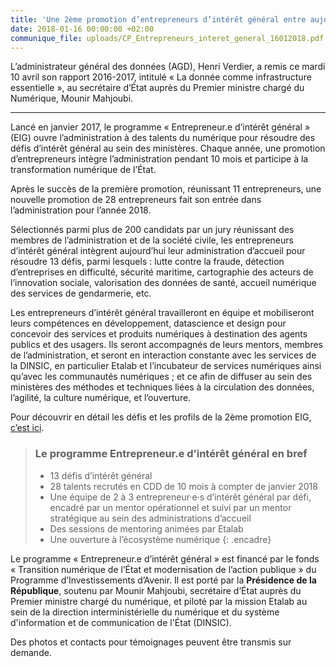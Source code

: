 ```yaml
---
title: 'Une 2ème promotion d’entrepreneurs d’intérêt général entre aujourd’hui dans l’administration !'
date: 2018-01-16 00:00:00 +02:00
communique_file: uploads/CP_Entrepreneurs_interet_general_16012018.pdf
---
```


<div class="en-tete">L’administrateur général des données (AGD), Henri Verdier, a remis ce mardi 10 avril son rapport
2016-2017, intitulé « La donnée comme infrastructure essentielle », au secrétaire d’État auprès du Premier ministre
chargé du Numérique, Mounir Mahjoubi. </div>

--------


Lancé en janvier 2017, le programme « Entrepreneur.e d’intérêt général » (EIG) ouvre l’administration à des talents du
numérique pour résoudre des défis d’intérêt général au sein des ministères. Chaque année, une promotion d’entrepreneurs
intègre l’administration pendant 10 mois et participe à la transformation numérique de l’État.

Après le succès de la première promotion, réunissant 11 entrepreneurs, une nouvelle promotion de 28 entrepreneurs
fait son entrée dans l’administration pour l’année 2018.

Sélectionnés parmi plus de 200 candidats par un jury réunissant des membres de l’administration et de la société
civile, les entrepreneurs d’intérêt général intègrent aujourd’hui leur administration d’accueil pour résoudre 13 défis,
parmi lesquels : lutte contre la fraude, détection d’entreprises en difficulté, sécurité maritime, cartographie des
acteurs de l’innovation sociale, valorisation des données de santé, accueil numérique des services de gendarmerie, etc.

Les entrepreneurs d’intérêt général travailleront en équipe et mobiliseront leurs compétences en développement,
datascience et design pour concevoir des services et produits numériques à destination des agents publics et des
usagers. Ils seront accompagnés de leurs mentors, membres de l’administration, et seront en interaction constante avec
les services de la DINSIC, en particulier Etalab et l’incubateur de services numériques ainsi qu’avec les communautés
numériques ; et ce afin de diffuser au sein des ministères des méthodes et techniques liées à la circulation des
données, l’agilité, la culture numérique, et l’ouverture.

Pour découvrir en détail les défis et les profils de la 2ème promotion EIG,
[c’est ici](https://entrepreneur-interet-general.etalab.gouv.fr/).


> ### Le programme Entrepreneur.e d’intérêt général en bref
> * 13 défis d’intérêt général
> * 28 talents recrutés en CDD de 10 mois à compter de janvier 2018
> * Une équipe de 2 à 3 entrepreneur·e·s d’intérêt général par défi, encadré par un mentor
opérationnel et suivi par un mentor stratégique au sein des administrations d’accueil
> * Des sessions de mentoring animées par Etalab
> * Une ouverture à l’écosystème numérique
{: .encadre}


Le programme « Entrepreneur.e d’intérêt général » est financé par le fonds « Transition numérique de l’État et
modernisation de l’action publique » du Programme d’Investissements d’Avenir. Il est porté par la **Présidence de la
République**, soutenu par Mounir Mahjoubi, secrétaire d’État auprès du Premier ministre chargé du numérique, et piloté
par la mission Etalab au sein de la direction interministérielle du numérique et du système d'information et de
communication de l'État (DINSIC).

Des photos et contacts pour témoignages peuvent être transmis sur demande.

  



